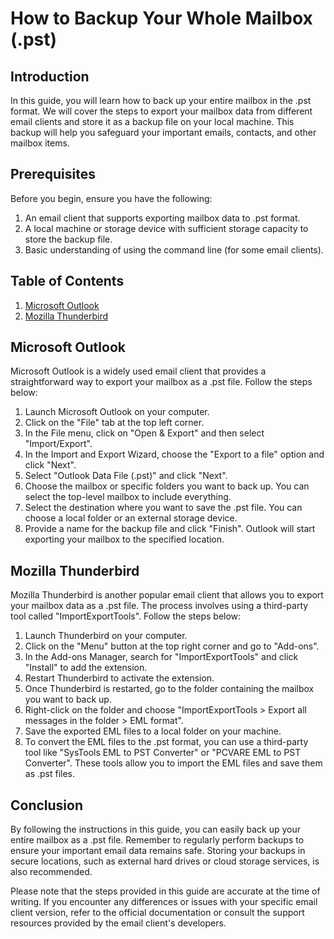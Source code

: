 # How to Backup Your Whole Mailbox (.pst)


## Introduction 
In this guide, you will learn how to back up your entire mailbox in the .pst format. We will cover the steps to export your mailbox data from different email clients and store it as a backup file on your local machine. This backup will help you safeguard your important emails, contacts, and other mailbox items. 

## Prerequisites 
Before you begin, ensure you have the following: 
1. An email client that supports exporting mailbox data to .pst format. 
2. A local machine or storage device with sufficient storage capacity to store the backup file. 
3. Basic understanding of using the command line (for some email clients). 

## Table of Contents 
1. [Microsoft Outlook](#microsoft-outlook) 
2. [Mozilla Thunderbird](#mozilla-thunderbird) 

## Microsoft Outlook 
Microsoft Outlook is a widely used email client that provides a straightforward way to export your mailbox as a .pst file. Follow the steps below: 

1. Launch Microsoft Outlook on your computer. 
2. Click on the "File" tab at the top left corner. 
3. In the File menu, click on "Open & Export" and then select "Import/Export". 
4. In the Import and Export Wizard, choose the "Export to a file" option and click "Next". 
5. Select "Outlook Data File (.pst)" and click "Next". 
6. Choose the mailbox or specific folders you want to back up. You can select the top-level mailbox to include everything. 
7. Select the destination where you want to save the .pst file. You can choose a local folder or an external storage device. 
8. Provide a name for the backup file and click "Finish". Outlook will start exporting your mailbox to the specified location. 

## Mozilla Thunderbird 
Mozilla Thunderbird is another popular email client that allows you to export your mailbox data as a .pst file. The process involves using a third-party tool called "ImportExportTools". Follow the steps below: 

1. Launch Thunderbird on your computer. 
2. Click on the "Menu" button at the top right corner and go to "Add-ons". 
3. In the Add-ons Manager, search for "ImportExportTools" and click "Install" to add the extension. 
4. Restart Thunderbird to activate the extension. 
5. Once Thunderbird is restarted, go to the folder containing the mailbox you want to back up. 
6. Right-click on the folder and choose "ImportExportTools > Export all messages in the folder > EML format". 
7. Save the exported EML files to a local folder on your machine. 
8. To convert the EML files to the .pst format, you can use a third-party tool like "SysTools EML to PST Converter" or "PCVARE EML to PST Converter". These tools allow you to import the EML files and save them as .pst files. 

## Conclusion 
By following the instructions in this guide, you can easily back up your entire mailbox as a .pst file. Remember to regularly perform backups to ensure your important email data remains safe. Storing your backups in secure locations, such as external hard drives or cloud storage services, is also recommended. 

Please note that the steps provided in this guide are accurate at the time of writing. If you encounter any differences or issues with your specific email client version, refer to the official documentation or consult the support resources provided by the email client's developers.
